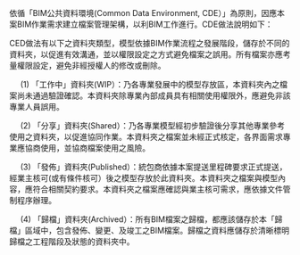 依循「BIM公共資料環境(Common Data Environment, CDE）」為原則，因應本案BIM作業需求建立檔案管理架構，以利BIM工作進行。CDE做法說明如下：

CED做法有以下之資料夾類型，模型依據BIM作業流程之發展階段，儲存於不同的資料夾，以促進有效溝通，並以權限設定之方式避免檔案之誤用。所有檔案亦應考量權限設定，避免非經授權人的修改或刪除。

     (1) 「工作中」資料夾(WIP）：乃各專業發展中的模型存放區，本資料夾內之檔案尚未通過驗證確認。本資料夾除專業內部成員具有相關使用權限外，應避免非該專業人員誤用。

     (2) 「分享」資料夾(Shared）：乃各專業模型經初步驗證後分享其他專業參考使用之資料夾，以促進協同作業。本資料夾之檔案並未經正式核定，各界面需求專業應協商使用，並協商檔案使用之風險。

     (3) 「發佈」資料夾(Published）：統包商依據本案提送里程碑要求正式提送，經業主核可(或有條件核可）後之模型存放於此資料夾。本資料夾之檔案與模型內容，應符合相關契約要求。本資料夾之檔案應確認與業主核可需求，應依據文件管制程序辦理。

     (4) 「歸檔」資料夾(Archived）：所有BIM檔案之歸檔，都應該儲存於本「歸檔」區域中，包含發佈、變更、及竣工之BIM檔案。歸檔之資料應儲存於清晰標明歸檔之工程階段及狀態的資料夾中。
